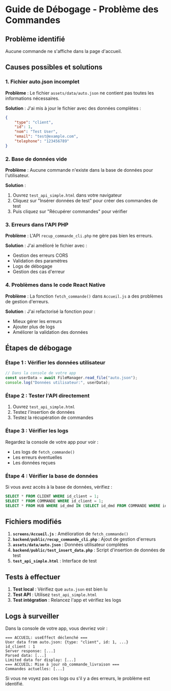 # Guide de Débogage - Problème des Commandes

## Problème identifié
Aucune commande ne s'affiche dans la page d'accueil.

## Causes possibles et solutions

### 1. **Fichier auto.json incomplet**
**Problème** : Le fichier `assets/data/auto.json` ne contient pas toutes les informations nécessaires.

**Solution** : J'ai mis à jour le fichier avec des données complètes :
```json
{
    "type": "client", 
    "id": 1,
    "nom": "Test User",
    "email": "test@example.com",
    "telephone": "123456789"
}
```

### 2. **Base de données vide**
**Problème** : Aucune commande n'existe dans la base de données pour l'utilisateur.

**Solution** : 
1. Ouvrez `test_api_simple.html` dans votre navigateur
2. Cliquez sur "Insérer données de test" pour créer des commandes de test
3. Puis cliquez sur "Récupérer commandes" pour vérifier

### 3. **Erreurs dans l'API PHP**
**Problème** : L'API `recup_commande_cli.php` ne gère pas bien les erreurs.

**Solution** : J'ai amélioré le fichier avec :
- Gestion des erreurs CORS
- Validation des paramètres
- Logs de débogage
- Gestion des cas d'erreur

### 4. **Problèmes dans le code React Native**
**Problème** : La fonction `fetch_commande()` dans `Accueil.js` a des problèmes de gestion d'erreurs.

**Solution** : J'ai refactorisé la fonction pour :
- Mieux gérer les erreurs
- Ajouter plus de logs
- Améliorer la validation des données

## Étapes de débogage

### Étape 1 : Vérifier les données utilisateur
```javascript
// Dans la console de votre app
const userData = await FileManager.read_file("auto.json");
console.log("Données utilisateur:", userData);
```

### Étape 2 : Tester l'API directement
1. Ouvrez `test_api_simple.html`
2. Testez l'insertion de données
3. Testez la récupération de commandes

### Étape 3 : Vérifier les logs
Regardez la console de votre app pour voir :
- Les logs de `fetch_commande()`
- Les erreurs éventuelles
- Les données reçues

### Étape 4 : Vérifier la base de données
Si vous avez accès à la base de données, vérifiez :
```sql
SELECT * FROM CLIENT WHERE id_client = 1;
SELECT * FROM COMMANDE WHERE id_client = 1;
SELECT * FROM HUB WHERE id_dmd IN (SELECT id_dmd FROM COMMANDE WHERE id_client = 1);
```

## Fichiers modifiés

1. **`screens/Accueil.js`** : Amélioration de `fetch_commande()`
2. **`backend/public/recup_commande_cli.php`** : Ajout de gestion d'erreurs
3. **`assets/data/auto.json`** : Données utilisateur complètes
4. **`backend/public/test_insert_data.php`** : Script d'insertion de données de test
5. **`test_api_simple.html`** : Interface de test

## Tests à effectuer

1. **Test local** : Vérifiez que `auto.json` est bien lu
2. **Test API** : Utilisez `test_api_simple.html`
3. **Test intégration** : Relancez l'app et vérifiez les logs

## Logs à surveiller

Dans la console de votre app, vous devriez voir :
```
=== ACCUEIL: useEffect déclenché ===
User data from auto.json: {type: "client", id: 1, ...}
id_client : 1
Server response: [...]
Parsed data: [...]
Limited data for display: [...]
=== ACCUEIL: Mise à jour nb_commande_livraison ===
Commandes actuelles: [...]
```

Si vous ne voyez pas ces logs ou s'il y a des erreurs, le problème est identifié. 
